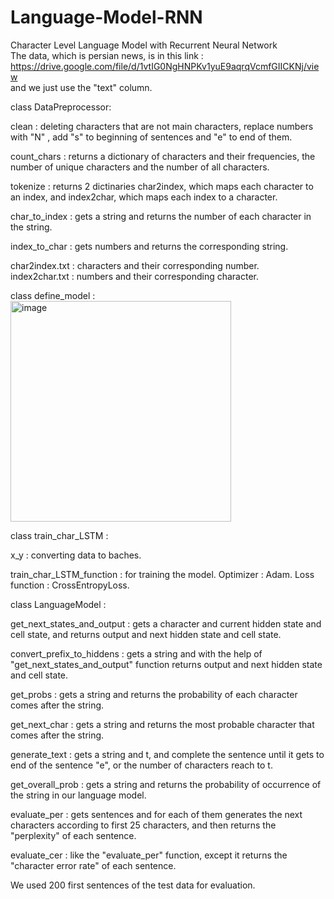 # Language-Model-RNN
Character Level Language Model with Recurrent Neural Network  
The data, which is persian news, is in this link : https://drive.google.com/file/d/1vtIG0NgHNPKv1yuE9aqrqVcmfGIICKNj/view  
and we just use the "text" column.  

class DataPreprocessor:  

clean : deleting characters that are not main characters, replace numbers with "N" , add "s" to beginning of sentences and "e" to end of them.  

count_chars : returns a dictionary of characters and their frequencies, the number of unique characters and the number of all characters.  

tokenize : returns 2 dictinaries char2index, which maps each character to an index, and index2char, which maps each index to a character.  

char_to_index : gets a string and returns the number of each character in the string.  

index_to_char : gets numbers and returns the corresponding string.  

char2index.txt : characters and their corresponding number.  
index2char.txt : numbers and their corresponding character.  

class define_model :   
<img width="353" alt="image" src="https://user-images.githubusercontent.com/97177956/203593154-e3ddbddb-ec58-44ad-b450-c7848a8fdcdf.png">  

class train_char_LSTM :  

x_y : converting data to baches.  

train_char_LSTM_function : for training the model. Optimizer : Adam. Loss function : CrossEntropyLoss.  

class LanguageModel :  

get_next_states_and_output : gets a character and current hidden state and cell state, and returns output and next hidden state and cell state. 

convert_prefix_to_hiddens : gets a string and with the help of "get_next_states_and_output" function returns output and next hidden state and cell state.  

get_probs : gets a string and returns the probability of each character comes after the string.  

get_next_char : gets a string and returns the most probable character that comes after the string.  

generate_text : gets a string and t, and complete the sentence until it gets to end of the sentence "e", or the number of characters reach to t.  

get_overall_prob : gets a string and returns the probability of occurrence of the string in our language model.  

evaluate_per : gets sentences and for each of them generates the next characters according to first 25 characters, and then returns the "perplexity" of each sentence.  

evaluate_cer : like the "evaluate_per" function, except it returns the "character error rate" of each sentence.  

We used 200 first sentences of the test data for evaluation.
